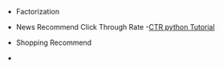 - Factorization
- News Recommend
Click Through Rate
-[CTR python Tutorial](https://turi.com/learn/gallery/notebooks/click_through_rate_prediction_intro.html)

- Shopping Recommend
- 
